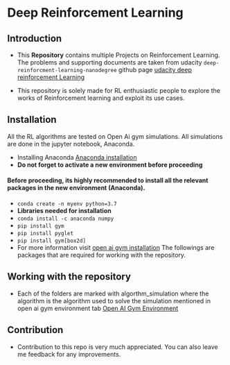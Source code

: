 # Deep Reinforcement Learning 

## Introduction
* This **Repository** contains multiple Projects on Reinforcement Learning. The problems and supporting documents are taken from udacity `deep-reinforcment-learning-nanodegree` github page [udacity deep reinforcement Learning](https://github.com/udacity/deep-reinforcement-learning)

* This repository is solely made for RL enthusiastic people to explore the works of Reinforcement learning and exploit its use cases. 

## Installation 
All the RL algorithms are tested on Open Ai gym simulations. All simulations are done in the jupyter notebook, Anaconda.
* Installing Anaconda [Anaconda installation](https://www.anaconda.com/distribution/)
* **Do not forget to activate a new environment before proceeding**
#### **Before proceeding, its highly recommended to install all the relevant packages in the new environment (Anaconda).**
* `conda create -n myenv python=3.7`
* **Libraries needed for installation**
* `conda install -c anaconda numpy`
* `pip install gym`
* `pip install pyglet`
* `pip install gym[box2d]`
* For more information visit [open ai gym installation](https://towardsdatascience.com/how-to-install-openai-gym-in-a-windows-environment-338969e24d30)
The followings are packages that are required for working with the repository.

## Working with the repository
* Each of the folders are marked with algorthm_simulation where the algorithm is the algorithm used to solve the simulation mentioned in open ai gym environment tab [Open AI Gym Environment](https://gym.openai.com/envs/)

## Contribution
* Contribution to this repo is very much appreciated. You can also leave me feedback for any improvements.


